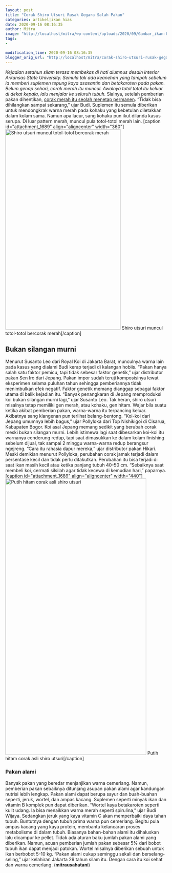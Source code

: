 ```yaml
---
layout: post
title: "Corak Shiro Utsuri Rusak Gegara Salah Pakan"
categories: artikel|ikan hias
date: 2020-09-16 08:16:35
author: Mitra
image: "http://localhost/mitra/wp-content/uploads/2020/09/Gambar_ikan-koi-shiro-utsuri_1071x800.jpg"
tags:
- 

modification_time: 2020-09-16 08:16:35
blogger_orig_url: "http://localhost/mitra/corak-shiro-utsuri-rusak-gegara-salah.html"
---
```


<em>Kejadian setahun silam terasa membekas di hati alumnus desain interior Arkansas State University. Semula tak ada keanehan yang tampak sebelum ia memberi suplemen tepung kaya asasantin dan betakaroten pada pakan. Belum genap sehari, corak merah itu muncul. Awalnya totol totol itu keluar di dekat kepala, lalu menjalar ke seluruh tubuh.</em>
Sialnya, setelah pemberian pakan dihentikan, <a href="http://127.0.0.1/mitra/corak-keemasan-di-tubuh-koi-utsuri.html">corak merah itu seolah menetap permanen</a>. “Tidak bisa dihilangkan sampai sekarang,” ujar Budi. Suplemen itu semula diberikan untuk mendongkrak warna merah pada kohaku yang kebetulan diletakkan dalam kolam sama. Namun apa lacur, sang kohaku pun ikut dilanda kasus serupa. Di luar pattern merah, muncul pula totol-totol merah lain.
[caption id="attachment_1689" align="aligncenter" width="360"]<img class="wp-image-1689" src="http://127.0.0.1/mitra/wp-content/uploads/2020/09/Gambar_972501371_1204x800.jpg" alt="Shiro utsuri muncul totol-totol bercorak merah" width="360" height="625" /> Shiro utsuri muncul totol-totol bercorak merah[/caption]
<h2>Bukan silangan murni</h2>
Menurut Susanto Leo dari Royal Koi di Jakarta Barat, munculnya warna lain pada kasus yang dialami Budi kerap terjadi di kalangan hobiis. “Pakan hanya salah satu faktor pemicu, tapi tidak sebesar faktor genetik,” ujar distributor pakan Sen Iro dari Jepang. Pakan impor sudah teruji komposisinya lewat eksperimen selama puluhan tahun sehingga pemberiannya tidak menimbulkan efek negatif.
Faktor genetik memang dianggap sebagai faktor utama di balik kejadian itu. “Banyak penangkaran di Jepang memproduksi koi bukan silangan murni lagi,” ujar Susanto Leo. Tak heran, shiro utsuri misalnya tetap memiliki gen merah, atau kohaku, gen hitam. Wajar bila suatu ketika akibat pemberian pakan, warna-warna itu terpancing keluar. Akibatnya sang klangenan pun terlihat belang-bentong.
“Koi-koi dari Jepang umumnya lebih bagus,” ujar Pollyloka dari Top Nishikigoi di Cisarua, Kabupaten Bogor. Koi asal Jepang memang sedikit yang berubah corak meski bukan silangan murni. Lebih istimewa lagi saat dibesarkan koi-koi itu warnanya cenderung redup, tapi saat dimasukkan ke dalam kolam finishing sebelum dijual, tak sampai 2 minggu warna-warna redup berangsur ngejreng. “Cara itu rahasia dapur mereka,” ujar distributor pakan Hikari.
Meski demikian menurut Pollyloka, perubahan corak jamak terjadi dalam persentase kecil dan tidak perlu ditakutkan. Perubahan itu bisa terjadi di saat ikan masih kecil atau ketika panjang tubuh 40-50 cm. “Sebaiknya saat membeli koi, cermati silsilah agar tidak kecewa di kemudian hari,” paparnya.
[caption id="attachment_1689" align="aligncenter" width="440"]<img class="wp-image-1689" src="http://127.0.0.1/mitra/wp-content/uploads/2020/09/Gambar_972501371_1204x800.jpg" alt="Putih hitam corak asli shiro utsuri" width="440" height="862" /> Putih hitam corak asli shiro utsuri[/caption]
<h3>Pakan alami</h3>
Banyak pakan yang beredar menjanjikan warna cemerlang. Namun, pemberian pakan sebaiknya ditunjang asupan pakan alami agar kandungan nutrisi lebih lengkap. Pakan alami dapat berupa sayur dan buah-buahan seperti, jeruk, wortel, dan ampas kacang. Suplemen seperti minyak ikan dan vitamin B komplek pun dapat diberikan.
“Wortel kaya betakaroten seperti kulit udang. Ia bisa menaikkan warna merah seperti spirulina,” ujar Budi Wijaya. Sedangkan jeruk yang kaya vitamin C akan memperbaiki daya tahan tubuh. Buntutnya dengan tubuh prima warna pun cemerlang. Begitu pula ampas kacang yang kaya protein, membantu kelancaran proses metabolisme di dalam tubuh. Biasanya bahan-bahan alami itu dihaluskan lalu dicampur ke pellet.
Tidak ada aturan baku jumlah pakan alami yang diberikan. Namun, acuan pemberian jumlah pakan sebesar 5% dari bobot tubuh ikan dapat menjadi patokan. Wortel misalnya diberikan sebuah untuk ikan berbobot 5-10 kg. “Pakan alami cukup seminggu sekali dan berselang-seling,” ujar kelahiran Jakarta 29 tahun silam itu. Dengan cara itu koi sehat dan warna cemerlang. (<strong>mitrausahatani</strong>)
